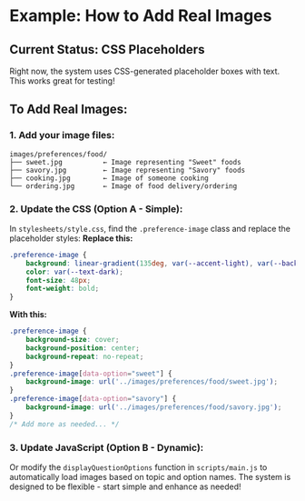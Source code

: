 # Example: How to Add Real Images
## Current Status: CSS Placeholders
Right now, the system uses CSS-generated placeholder boxes with text. This works great for testing!
## To Add Real Images:
### 1. Add your image files:
```
images/preferences/food/
├── sweet.jpg          ← Image representing "Sweet" foods
├── savory.jpg         ← Image representing "Savory" foods  
├── cooking.jpg        ← Image of someone cooking
└── ordering.jpg       ← Image of food delivery/ordering
```
### 2. Update the CSS (Option A - Simple):
In `stylesheets/style.css`, find the `.preference-image` class and replace the placeholder styles:
**Replace this:**
```css
.preference-image {
    background: linear-gradient(135deg, var(--accent-light), var(--background-light));
    color: var(--text-dark);
    font-size: 48px;
    font-weight: bold;
}
```
**With this:**
```css
.preference-image {
    background-size: cover;
    background-position: center;
    background-repeat: no-repeat;
}
.preference-image[data-option="sweet"] {
    background-image: url('../images/preferences/food/sweet.jpg');
}
.preference-image[data-option="savory"] {
    background-image: url('../images/preferences/food/savory.jpg');
}
/* Add more as needed... */
```
### 3. Update JavaScript (Option B - Dynamic):
Or modify the `displayQuestionOptions` function in `scripts/main.js` to automatically load images based on topic and option names.
The system is designed to be flexible - start simple and enhance as needed!
